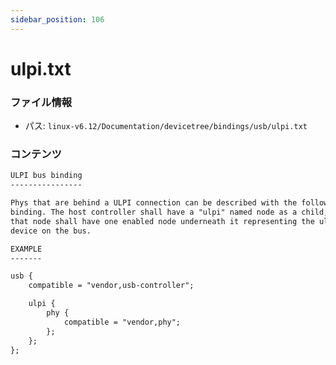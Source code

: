```yaml
---
sidebar_position: 106
---
```

# ulpi.txt

### ファイル情報

- パス: `linux-v6.12/Documentation/devicetree/bindings/usb/ulpi.txt`

### コンテンツ

```txt
ULPI bus binding
----------------

Phys that are behind a ULPI connection can be described with the following
binding. The host controller shall have a "ulpi" named node as a child, and
that node shall have one enabled node underneath it representing the ulpi
device on the bus.

EXAMPLE
-------

usb {
	compatible = "vendor,usb-controller";

	ulpi {
		phy {
			compatible = "vendor,phy";
		};
	};
};

```

